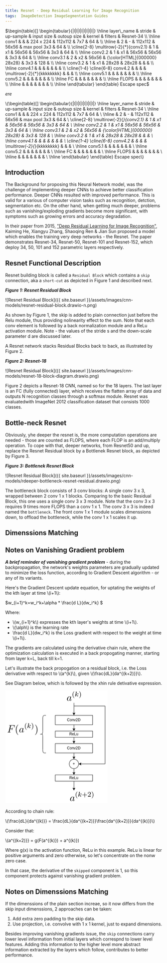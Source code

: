 ```yaml
---
title: Resnet - Deep Residual Learning for Image Recognition
tags:  ImageDetection ImageSegmentation Guides
---
```


$\begin{table}[]
\begin{tabular}{|l|l|l|l|l|l|l|l|}
\hline
layer\_name               & stride & up-sample & input size & outoup size                  & kernel       & filters & Resnet-34 \\ \hline
conv1                     &        &           & 224 x 224  & 112x112                      & 7x7          & 64      &           \\ \hline
                          & 2      & -         & 112x112    & 56x56                        & max pool 3x3 & 64      &           \\ \cline{2-8} 
\multirow{-2}{*}{conv2.1} & 1      & x1        & 56x56      & 56x56                        & 3x3          & 64      &           \\ \hline
conv2.2                   & 1      & x1        & 56x56      & 56x56                        & 3x3          & 64      &           \\ \hline
conv3.1                   & 2      & x2        & 56x56      & {\color[HTML]{000000} 28x28} & 3x3          & 128     &           \\ \hline
conv3.2                   & 1      & x1        & 28x28      & 28x28                        &              &         &           \\ \hline
conv4.1                   &        &           &            &                              &              &         &           \\ \cline{1-4} \cline{6-8} 
conv4.2                   &        &           &            & \multirow{-2}{*}{kkkkkkkk}   &              &         &           \\ \hline
conv5.1                   &        &           &            &                              &              &         &           \\ \hline
conv5.2                   &        &           &            &                              &              &         &           \\ \hline
FC                        &        &           &            &                              &              &         &           \\ \hline
FLOPS                     &        &           &            &                              &              &         &           \\ \hline
                          &        &           &            &                              &              &         &           \\ \hline
\end{tabular}
\end{table}
Escape spec$

$ere$

\\(\begin{table}[]
\begin{tabular}{|l|l|l|l|l|l|l|l|}
\hline
layer\_name               & stride & up-sample & input size & outoup size                  & kernel       & filters & Resnet-34 \\ \hline
conv1                     &        &           & 224 x 224  & 112x112                      & 7x7          & 64      &           \\ \hline
                          & 2      & -         & 112x112    & 56x56                        & max pool 3x3 & 64      &           \\ \cline{2-8} 
\multirow{-2}{*}{conv2.1} & 1      & x1        & 56x56      & 56x56                        & 3x3          & 64      &           \\ \hline
conv2.2                   & 1      & x1        & 56x56      & 56x56                        & 3x3          & 64      &           \\ \hline
conv3.1                   & 2      & x2        & 56x56      & {\color[HTML]{000000} 28x28} & 3x3          & 128     &           \\ \hline
conv3.2                   & 1      & x1        & 28x28      & 28x28                        &              &         &           \\ \hline
conv4.1                   &        &           &            &                              &              &         &           \\ \cline{1-4} \cline{6-8} 
conv4.2                   &        &           &            & \multirow{-2}{*}{kkkkkkkk}   &              &         &           \\ \hline
conv5.1                   &        &           &            &                              &              &         &           \\ \hline
conv5.2                   &        &           &            &                              &              &         &           \\ \hline
FC                        &        &           &            &                              &              &         &           \\ \hline
FLOPS                     &        &           &            &                              &              &         &           \\ \hline
                          &        &           &            &                              &              &         &           \\ \hline
\end{tabular}
\end{table}
Escape spec\\)


## Introduction

The Background for proposing this Neural Network model, was the challenge of implementing deeper CNNs to achieve better classification performance. Deeper CNNs resulted with improved performance. This is valid for a various of computer vision tasks such as recognition, detction, segmentation etc. On the other hand, when getting much deeper, problems such as vanishing/exploding gradients become more significant, with symptoms such as growing errors and accuracy degradation. 

In their paper from 2015, ["Deep Residual Learning for Image Recognition"](https://arxiv.org/abs/1512.03385), Kaiming He, Xiangyu Zhang, Shaoqing Ren & Jian Sun proposed a model which enables the training very deep networks - the Resnet. The paper demonstrates Resnet-34, Resnet-50, Resnet-101 and Resnet-152, which deploy 34, 50, 101 and 152 parametric layers respectively.

## Resnet Functional Description

Resnet building block is called a `Residual Block` which contains a `skip` connection, aka a `short-cut` as depicted in Figure 1 and described next.



***Figure 1: Resnet Residual Block***

![Resnet Residual Block]({{ site.baseurl }}/assets/images/cnn-models/resnet-residual-block.drawio-n.png)




As shown by Figure 1, the skip is added to plain connection just before the Relu module, thus providing nolinearity effect to the sum. Note that each conv element is followed by a back normalization module and a ReLu activation module.
Note - the values of the stride s and the down-scale parameter d are discussed later.

A Resnet network stacks Residual Blocks back to back, as illustrated by Figure 2. 

***Figure 2: Resnet-18***

![Resnet Residual Block]({{ site.baseurl }}/assets/images/cnn-models/resnet-18-block-diagram.drawio.png)


Figure 2 depicts a Resnet-18 CNN, named so for the 18 layers. The last layer is an FC (fully connected) layer, which receives the flatten array of data and outputs N recognition classes through a softmax module. Resnet was evaluatedwith ImageNet 2012 classification dataset that consists 1000 classes.


## Bottle-neck Resnet

Obviously, yhe deeper the resnet is, the more computation operations are needed - those are counted as FLOPS, where each FLOP is an add/multiply operation.
To cope with that, deeper networks, from Resnet50 and up, replace the Resnet Residual block by a Bottlenek Resnet block, as depicted by Figure 3.


***Figure 3: Bottlenek Resnet Block***

![Resnet Residual Block]({{ site.baseurl }}/assets/images/cnn-models/rdeeper-bottleneck-resnet-residual.drawio.png)

The bottleneck block consists of 3 conv blocks: A single conv 3 x 3, wrapped between 2 conv 1 x 1 blocks. Comparing to the basic Residual Block, this one uses a single conv 3 x 3 module. Note that the conv 3 x 3 requires 9 times more FLOPS than a conv 1 x 1. The conv 3 x 3 is indeed named the `bottleneck`. The front conv 1 x 1 module scales dimenssions down, to offload the bottleneck, while the conv 1 x 1 scales it up.





## Dimenssions Matching






## Notes on Vanishing Gradient problem

***A brief reminder of vanishing gradient problem*** - during the backpropagation, the network's weights parameters are gradually updated to minimize the loss function, according to Gradient Descent algorithm - or any of its variants.

Here's the Gradient Descent update equation, for uptating the weights of the kth layer at time \\(i+1\\):

$w_{i+1}^k=w_i^k+\alpha * \frac{d L}{dw_i^k} $


Where:

- \\(w_{i+1}^k\\) expresses the kth layer's weights at time \\(i+1\\).
- \\(\alph\\) is the learning rate
- \frac{d L}{dw_i^k} is the Loss gradient with respect to the weight at time \\(i+1\\).


The gradients are calculated using the derivative chain rule, where the optimization calculation is executed in a back propogating manner, starting from layer k=L, back till k=1. 

Let's illustrate the back propogation on a residual block, i.e. the Loss derivative with respect to \\(a^{k}\\), given \\(\frac{dL}{da^{(k+2)}}\\). 

See Diagram below, which is followed by the xhin rule detivative expression.

![Resnet Residual Block](https://github.com/ronen-halevy/ronen-halevy.github.io/blob/master/assets/images/cnn-models/chain-rule-resnet-stack-of-residual-block.drawio.png)

According to chain rule:

\\(\frac{dL}{da^{(k)}} =  \frac{dL}{da^{(k+2)}}\frac{da^{(k+2)}}{da^{(k)}}\\)

Consider that:

\\(a^{(k+2)}} =  g(F(a^{(k)}) +  a^{(k)})


Where g(x) is the activation function, ReLu in this example. ReLu is linear for positive arguments and zero otherwise, so let's concentrate on the nonw zero case.

In that case, the derivative of the `skipped` component is 1, so this component protects against vanishing gradient problem.

## Notes on Dimenssions Matching

If the dimenssions of the plain section increae, so it now differs from the skip input dimenssions, 2 approaches can be taken:
1. Add extra zero padding to the skip data.
2. Use projection, i.e. convolve with 1 x 1 kernel, just to expand dimensions.

Besides improving vanishing gradients issue, the `skip` connections carry lower level information from initial layers which correspnd to lower level features. 
Adding this information to the higher level more abstract information extracted by the layers which follow, contributes to better performance.
